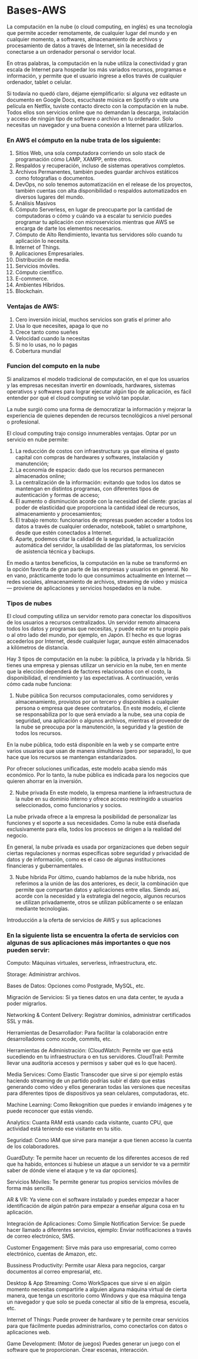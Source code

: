 # Bases-AWS
La computación en la nube (o cloud computing, en inglés) es una tecnología que permite acceder remotamente, de cualquier lugar del mundo y en cualquier momento, a softwares, almacenamiento de archivos y procesamiento de datos a través de Internet, sin la necesidad de conectarse a un ordenador personal o servidor local.

En otras palabras, la computación en la nube utiliza la conectividad y gran escala de Internet para hospedar los más variados recursos, programas e información, y permite que el usuario ingrese a ellos través de cualquier ordenador, tablet o celular.

Si todavía no quedó claro, déjame ejemplificarlo: si alguna vez editaste un documento en Google Docs, escuchaste música en Spotify o viste una película en Netflix, tuviste contacto directo con la computación en la nube. Todos ellos son servicios online que no demandan la descarga, instalación y acceso de ningún tipo de software o archivo en tu ordenador. Solo necesitas un navegador y una buena conexión a Internet para utilizarlos.

### En AWS el cómputo en la nube trata de los siguiente:

1. Sitios Web, una sola computadora corriendo un solo stack de programación cómo LAMP, XAMPP, entre otros.
2. Respaldos y recuperación, incluso de sistemas operativos completos.
3. Archivos Permanentes, también puedes guardar archivos estáticos como fotografías o documentos.
4. DevOps, no solo tenemos automatización en el release de los proyectos, también cuentas con alta disponibilidad o respaldos automatizados en diversos lugares del mundo.
5. Análisis Masivos
6. Cómputo Serverless, en lugar de preocuparte por la cantidad de computadoras o cómo y cuándo va a escalar tu servicio puedes programar tu aplicación con microservicios mientras que AWS se encarga de darte los elementos necesarios.
7. Cómputo de Alto Rendimiento, levanta tus servidores sólo cuando tu aplicación lo necesita.
8. Internet of Things.
9. Aplicaciones Empresariales.
10. Distribución de media.
11. Servicios móviles.
12. Cómputo científico.
13. E-commerce.
14. Ambientes Híbridos.
15. Blockchain.

### Ventajas de AWS:

1. Cero inversión inicial, muchos servicios son gratis el primer año
2. Usa lo que necesites, apaga lo que no
3. Crece tanto como sueñes
4. Velocidad cuando la necesitas
5. Si no lo usas, no lo pagas
6. Cobertura mundial

### Funcion del computo en la nube

Si analizamos el modelo tradicional de computación, en el que los usuarios y las empresas necesitan invertir en downloads, hardwares, sistemas operativos y softwares para lograr ejecutar algún tipo de aplicación, es fácil entender por qué el cloud computing se volvió tan popular.

La nube surgió como una forma de democratizar la información y mejorar la experiencia de quienes dependen de recursos tecnológicos a nivel personal o profesional.

El cloud computing trajo consigo innumerables ventajas. Optar por un servicio en nube permite:

1. La reducción de costos con infraestructura: ya que elimina el gasto capital con compras de hardwares y softwares, instalación y manutención;
2. La economía de espacio: dado que los recursos permanecen almacenados online;
3. La centralización de la información: evitando que todos los datos se mantengan en distintos programas, con diferentes tipos de autenticación y formas de acceso;
4. El aumento o disminución acorde con la necesidad del cliente: gracias al poder de elasticidad que proporciona la cantidad ideal de recursos, almacenamiento y procesamientos;
5. El trabajo remoto: funcionarios de empresas pueden acceder a todos los datos a través de cualquier ordenador, notebook, tablet o smartphone, desde que estén conectados a Internet.
6. Aparte, podemos citar la calidad de la seguridad, la actualización automática del servidor, la usabilidad de las plataformas, los servicios de asistencia técnica y backups.

En medio a tantos beneficios, la computación en la nube se transformó en la opción favorita de gran parte de las empresas y usuarios en general. No en vano, prácticamente todo lo que consumimos actualmente en Internet — redes sociales, almacenamiento de archivos, streaming de video y música — proviene de aplicaciones y servicios hospedados en la nube.

### Tipos de nubes

El cloud computing utiliza un servidor remoto para conectar los dispositivos de los usuarios a recursos centralizados. Un servidor remoto almacena todos los datos y programas que necesitas, y puede estar en tu propio país o al otro lado del mundo, por ejemplo, en Japón. El hecho es que logras accederlos por Internet, desde cualquier lugar, aunque estén almacenados a kilómetros de distancia.

Hay 3 tipos de computación en la nube: la pública, la privada y la híbrida. Si tienes una empresa y piensas utilizar un servicio en la nube, ten en mente que la elección dependerá de factores relacionados con el costo, la disponibilidad, el rendimiento y las expectativas. A continuación, verás cómo cada nube funciona:

1. Nube pública
Son recursos computacionales, como servidores y almacenamiento, provistos por un tercero y disponibles a cualquier persona o empresa que desee contratarlos. En este modelo, el cliente se responsabiliza por lo que será enviado a la nube, sea una copia de seguridad, una aplicación o algunos archivos, mientras el proveedor de la nube se preocupa por la manutención, la seguridad y la gestión de todos los recursos.

En la nube pública, todo está disponible en la web y se comparte entre varios usuarios que usan de manera simultánea (pero por separado), lo que hace que los recursos se mantengan estandarizados.

Por ofrecer soluciones unificadas, este modelo acaba siendo más económico. Por lo tanto, la nube pública es indicada para los negocios que quieren ahorrar en la inversión.

2. Nube privada
En este modelo, la empresa mantiene la infraestructura de la nube en su dominio interno y ofrece acceso restringido a usuarios seleccionados, como funcionarios y socios.

La nube privada ofrece a la empresa la posibilidad de personalizar las funciones y el soporte a sus necesidades. Como la nube está diseñada exclusivamente para ella, todos los procesos se dirigen a la realidad del negocio.

En general, la nube privada es usada por organizaciones que deben seguir ciertas regulaciones y normas específicas sobre seguridad y privacidad de datos y de información, como es el caso de algunas instituciones financieras y gubernamentales.

3. Nube híbrida
Por último, cuando hablamos de la nube híbrida, nos referimos a la unión de las dos anteriores, es decir, la combinación que permite que compartan datos y aplicaciones entre ellas. Siendo así, acorde con la necesidad y la estrategia del negocio, algunos recursos se utilizan privadamente, otros se utilizan públicamente o se enlazan mediante tecnologías.

Introducción a la oferta de servicios de AWS y sus aplicaciones

### En la siguiente lista se encuentra la oferta de servicios con algunas de sus aplicaciones más importantes o que nos pueden servir:

Computo: Máquinas virtuales, serverless, infraestructura, etc.

Storage: Administrar archivos.

Bases de Datos: Opciones como Postgrade, MySQL, etc.

Migración de Servicios: Si ya tienes datos en una data center, te ayuda a poder migrarlos.

Networking & Content Delivery: Registrar dominios, administrar certificados SSL y más.

Herramientas de Desarrollador: Para facilitar la colaboración entre desarrolladores como xcode, commits, etc.

Herramientas de Administración: (CloudWatch: Permite ver que está sucediendo en tu infraestructura o en tus servidores. CloudTrail: Permite llevar una auditoria accesos y permisos y saber qué es lo que hacen).

Media Services: Como Elastic Transcoder que sirve si por ejemplo estás haciendo streaming de un partido podrías subir el dato que estas generando como vídeo y ellos generaran 
todas las versiones que necesitas para diferentes tipos de dispositivos ya sean celulares, computadoras, etc.

Machine Learning: Como Rekognition que puedes ir enviando imágenes y te puede reconocer que estás viendo.

Analytics: Cuanta RAM está usando cada visitante, cuanto CPU, que actividad está teniendo ese visitante en tu sitio.

Seguridad: Como IAM que sirve para manejar a que tienen acceso la cuenta de los colaboradores.

GuardDuty: Te permite hacer un recuento de los diferentes accesos de red que ha habido, entonces si hubiese un ataque a un servidor te va a permitir saber de dónde viene el ataque y te va dar opciones].

Servicios Móviles: Te permite generar tus propios servicios móviles de forma más sencilla.

AR & VR: Ya viene con el software instalado y puedes empezar a hacer identificación de algún patrón para empezar a enseñar alguna cosa en tu aplicación.

Integración de Aplicaciones: Como Simple Notification Service: Se puede hacer llamado a diferentes servicios, ejemplo: Enviar notificaciones a través de correo electrónico, SMS.

Customer Engagement: Sirve más para uso empresarial, como correo electrónico, cuentas de Amazon, etc.

Bussiness Productivity: Permite usar Alexa para negocios, cargar documentos al correo empresarial, etc.

Desktop & App Streaming: Como WorkSpaces que sirve si en algún momento necesitas compartirle a alguien alguna máquina virtual de cierta manera, que tenga un escritorio como Windows y que esa máquina tenga un navegador y que solo se pueda conectar al sitio de la empresa, escuela, etc.

Internet of Things: Puede proveer de hardware y te permite crear servicios para que fácilmente puedas administrarlos, como conectarlos con datos o aplicaciones web.

Game Development: (Motor de juegos) Puedes generar un juego con el software que te proporcionan. Crear escenas, interacción.
